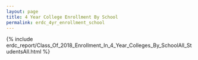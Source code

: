 ```yaml
---
layout: page
title: 4 Year College Enrollment By School
permalink: erdc_4yr_enrollment_school
---
```



{% include erdc_report/Class_Of_2018_Enrollment_In_4_Year_Colleges_By_SchoolAll_StudentsAll.html %}


